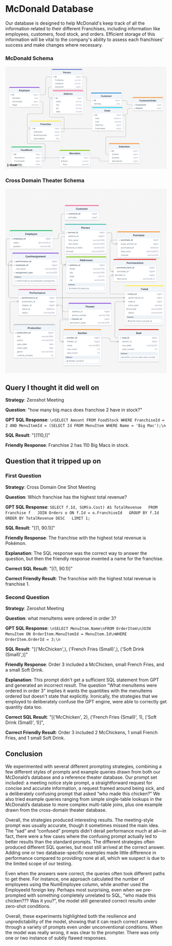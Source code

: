 # McDonald Database

<!-- One+ sentence description or purpose of your database -->

Our database is designed to help McDonald's keep track of all the information related to their different Franchises, including information like employees, customers, food stock, and orders. Efficient storage of this information will be vital to the company's ability to assess each franchises' success and make changes where necessary.

<!-- Picture of Schema  -->

### McDonald Schema

<img src="./mcdonald_database/schema.png">

### Cross Domain Theater Schema

<img src="./cross_domain_theater_database/theater_schema.png">

<!-- Sample question, SQL query, response that worked (if you have one)  -->

## Query I thought it did well on

**Strategy**: Zeroshot Meeting

**Question**: "how many big macs does franchise 2 have in stock?"

**GPT SQL Response**: ```\nSELECT Amount FROM FoodStock WHERE FranchiseId = 2 AND MenuItemId = (SELECT Id FROM MenuItem WHERE Name = 'Big Mac');\n```

**SQL Result**: "[(110,)]"

**Friendly Response**: Franchise 2 has 110 Big Macs in stock.

<!-- Sample question, SQL query, response that did not work (if you have one)  -->

## Question that it tripped up on

### First Question

**Strategy**: Cross Domain One Shot Meeting

**Question**: Which franchise has the highest total revenue?

**GPT SQL Response**: ```
SELECT f.Id, SUM(o.Cost) AS TotalRevenue  
FROM Franchise f  
JOIN Orders o ON f.Id = o.FranchiseId  
GROUP BY f.Id  
ORDER BY TotalRevenue DESC  
LIMIT 1;  ```

**SQL Result**: "[(1, 90.1)]"

**Friendly Response**: The franchise with the highest total revenue is Pokémon.

**Explanation**: The SQL response was the correct way to answer the question, but then the friendly response invented a name for the franchise.

**Correct SQL Result**: "[(1, 90.1)]"

**Correct Friendly Result**: The franchise with the highest total revenue is franchise 1.

### Second Question

**Strategy**: Zeroshot Meeting

**Question**: what menuItems were ordered in order 3?

**GPT SQL Response**: ``` \nSELECT MenuItem.Name\nFROM OrderItem\nJOIN MenuItem ON OrderItem.MenuItemId = MenuItem.Id\nWHERE OrderItem.OrderId = 3;\n ```

**SQL Result**: "[('McChicken',), ('French Fries (Small)',), ('Soft Drink (Small)',)]"

**Friendly Response**: Order 3 included a McChicken, small French Fries, and a small Soft Drink.

**Explanation**: This prompt didn't get a sufficient SQL statement from GPT and generated an incorrect result. The question "What menuItems were ordered in order 3" implies it wants the quantities with the menuItems ordered but doesn't state that explicitly. Ironically, the strategies that we employed to deliberately confuse the GPT engine, were able to correctly get quantity data too.

**Correct SQL Result**: "[('McChicken', 2), ('French Fries (Small)', 1), ('Soft Drink (Small)', 1)]",

**Correct Friendly Result**: Order 3 included 2 McChickens, 1 small French Fries, and 1 small Soft Drink.

<!-- A file outlining at least 6 other examples.  -->



<!-- Describe somewhere which prompting strategies you tried and if you noticed a difference between them. (Note my post only does two of three - which is fine!).  -->

## Conclusion

We experimented with several different prompting strategies, combining a few different styles of prompts and example queries drawn from both our McDonald’s database and a reference theater database. Our prompt set included: a meeting notice style prompt, a straightforward request for concise and accurate information, a request framed around being sick, and a deliberately confusing prompt that asked “who made this chicken?” We also tried example queries ranging from simple single-table lookups in the McDonald’s database to more complex multi-table joins, plus one example drawn from the cross-domain theater database.

Overall, the strategies produced interesting results. The meeting-style prompt was usually accurate, though it sometimes missed the main idea. The “sad” and “confused” prompts didn’t derail performance much at all—in fact, there were a few cases where the confusing prompt actually led to better results than the standard prompts. The different strategies often produced different SQL queries, but most still arrived at the correct answer. Adding one or two database-specific examples made little difference in performance compared to providing none at all, which we suspect is due to the limited scope of our testing.

Even when the answers were correct, the queries often took different paths to get there. For instance, one approach calculated the number of employees using the NumEmployee column, while another used the EmployeeId foreign key. Perhaps most surprising, even when we pre-prompted with something completely unrelated to SQL, “who made this chicken??? Was it you?”, the model still generated correct results under zero-shot conditions.

Overall, these experiments highlighted both the resilience and unpredictability of the model, showing that it can reach correct answers through a variety of prompts even under unconventional conditions. When the model was really wrong, it was clear to the prompter. There was only one or two instance of subtly flawed responses.